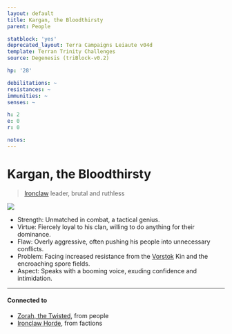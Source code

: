 ```yaml
---
layout: default
title: Kargan, the Bloodthirsty
parent: People

statblock: 'yes'
deprecated_layout: Terra Campaigns Leiaute v04d
template: Terran Trinity Challenges
source: Degenesis (triBlock-v0.2)

hp: '28'

debilitations: ~
resistances: ~
immunities: ~
senses: ~

h: 2
e: 0
r: 0

notes: 
---
```

# Kargan, the Bloodthirsty

> [Ironclaw](../factions/Ironclaw.md) leader, brutal and ruthless

![](https://i.imgur.com/ifqWi0Y.png)

- Strength: Unmatched in combat, a tactical genius.
- Virtue: Fiercely loyal to his clan, willing to do anything for their dominance.
- Flaw: Overly aggressive, often pushing his people into unnecessary conflicts.
- Problem: Facing increased resistance from the [Vorstok](../factions/Vorstok.md) Kin and the encroaching spore fields.
- Aspect: Speaks with a booming voice, exuding confidence and intimidation.

---
#### Connected to

<!-- QueryToSerialize: LIST without ID "["+ title + "](https://terra-campaigns.github.io/"+ regexreplace(file.path, ".md", "") + ")" + ", from " + regexreplace(file.folder, "degenesis/", "") FROM ([[]]) OR outgoing([[]]) WHERE file.name != this.file.name SORT file.folder DESC -->
<!-- SerializedQuery: LIST without ID "["+ title + "](https://terra-campaigns.github.io/"+ regexreplace(file.path, ".md", "") + ")" + ", from " + regexreplace(file.folder, "degenesis/", "") FROM ([[]]) OR outgoing([[]]) WHERE file.name != this.file.name SORT file.folder DESC -->
- [Zorah, the Twisted](https://terra-campaigns.github.io/degenesis/people/zorah), from people
- [Ironclaw Horde](https://terra-campaigns.github.io/degenesis/factions/Ironclaw), from factions
<!-- SerializedQuery END -->


